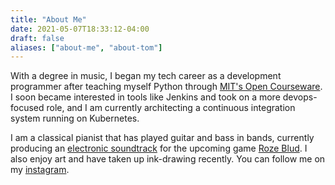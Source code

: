 ```yaml
---
title: "About Me"
date: 2021-05-07T18:33:12-04:00
draft: false
aliases: ["about-me", "about-tom"]
---
```


With a degree in music, I began my tech career as a development programmer after teaching myself Python through [MIT's Open Courseware](https://ocw.mit.edu/index.htm).
I soon became interested in tools like Jenkins and took on a more devops-focused role, and I am currently architecting a continuous integration system running on Kubernetes.

I am a classical pianist that has played guitar and bass in bands, currently producing an [electronic soundtrack](https://materialsoul.bandcamp.com/album/roze-blud-original-soundtrack-prerelease) for the upcoming game [Roze Blud](https://rozeblud.com/).
I also enjoy art and have taken up ink-drawing recently. You can follow me on my [instagram](https://www.instagram.com/tomisdrawingagain/).